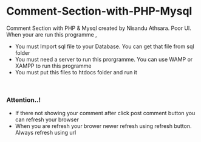 # Comment-Section-with-PHP-Mysql
Comment Section with PHP &amp; Mysql created by Nisandu Athsara. Poor UI. When your are run this programme ,
<ul>
  <li>You must Import sql file to your Database. You can get that file from sql folder</li>
  <li>You must need a server to run this prorgramme. You can use WAMP or XAMPP to run this programme</li> 
  <li>You must put this files to htdocs folder and run it</li>
</ul><br>

<h3><b>Attention..!</b></h3>
<ul>
  <li>If there not showing your comment after click post comment button you can refresh your browser</li>
  <li>When you are refresh your brower newer refresh using refresh button. Always refresh using url</li>
</ul>

